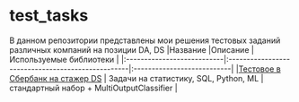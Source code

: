 # test_tasks
В данном репозитории представлены мои решения тестовых заданий различных компаний на позиции DA, DS
|Название                    |Описание                                           |Используемые библиотеки     |
|:---------------------------|:--------------------------------------------------|:---------------------------|
|[Тестовое в Сбербанк на стажер DS](https://github.com/K-Roman/test_tasks/tree/main/sber)                  | Задачи на статистику, SQL, Python, ML                    |стандартный набор + MultiOutputClassifier    |

